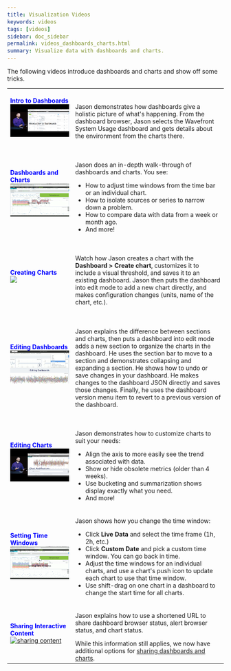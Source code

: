 ```yaml
---
title: Visualization Videos
keywords: videos
tags: [videos]
sidebar: doc_sidebar
permalink: videos_dashboards_charts.html
summary: Visualize data with dashboards and charts.
---
```

The following videos introduce dashboards and charts and show off some tricks.

<table style="width: 100%;">
<tbody>
<tr>
<td width="30%"><strong><font color="blue">Intro to Dashboards</font></strong><br><a href="https://vmwarelearningzone.vmware.com/oltpublish/site/openlearn.do?dispatch=previewLesson&id=5103bc38-dc7a-11e7-a6ac-0cc47a352510&inner=true&player2=true" target="_blank"><img src="/images/v_dashboards_intro.png" alt="introduction to dashboards"/></a></td>
<td width="70%"><br><p>Jason demonstrates how dashboards give a holistic picture of what's happening. From the dashboard browser, Jason selects the Wavefront System Usage dashboard and gets details about the environment from the charts there. </p> </td>
</tr>
<tr>
<td><strong><font color="blue">Dashboards and Charts</font></strong><br>
<a href="https://vmwarelearningzone.vmware.com/oltpublish/site/openlearn.do?dispatch=previewLesson&id=5a810256-dc7a-11e7-a6ac-0cc47a352510&inner=true&player2=true" target="_blank"><img src="/images/v_dashboards_charts.png" alt="interact dashboards charts"/></a></td>
<td><br>
<p>Jason does an in-depth walk-through of dashboards and charts. You see:
<ul><li>How to adjust time windows from the time bar or an individual chart. </li>
<li>How to isolate sources or series to narrow down a problem.</li> <li>How to compare data with data from a week or month ago.</li>
<li>And more!</li></ul> </p>
</td>
</tr>
<tr>
<td><strong><font color="blue">Creating Charts</font></strong><br>
<a href="https://vmwarelearningzone.vmware.com/oltpublish/site/openlearn.do?dispatch=previewLesson&id=5d02190e-dc7a-11e7-a6ac-0cc47a352510&inner=true&player2=true" target="_blank"><img src="/images/v_charts_creating.png"/></a></td>
<td><br>
<p>Watch how Jason creates a chart with the <strong>Dashboard > Create chart</strong>, customizes it to include a visual threshold, and saves it to an existing dashboard. Jason then puts the dashboard into edit mode to add a new chart directly, and makes configuration changes (units, name of the chart, etc.). </p>
</td>
</tr>
<tr>
<td><strong><font color="blue">Editing Dashboards</font></strong><br>
<a href="https://vmwarelearningzone.vmware.com/oltpublish/site/openlearn.do?dispatch=previewLesson&id=5e39c586-dc7a-11e7-a6ac-0cc47a352510&inner=true&player2=true" target="_blank"><img src="/images/v_dashboards_editing.png" alt="editing dashboards"/></a></td>
<td><br>
<p>Jason explains the difference between sections and charts, then puts a dashboard into edit mode adds a new section to organize the charts in the dashboard. He uses the section bar to move to a section and demonstrates collapsing and expanding a section. He shows how to undo or save changes in your dashboard. He makes changes to the dashboard JSON directly and saves those changes. Finally, he uses the dashboard version menu item to revert to a previous version of the dashboard. </p>
</td>
</tr>
<tr>
<td><strong><font color="blue">Editing Charts</font></strong><br>
<a href="https://vmwarelearningzone.vmware.com/oltpublish/site/openlearn.do?dispatch=previewLesson&id=5f759eb3-dc7a-11e7-a6ac-0cc47a352510&inner=true&player2=true" target="_blank"><img src="/images/v_charts_modifying.png" alt="sharing content"/></a></td>
<td><br>
<p>Jason demonstrates how to customize charts to suit your needs:
<ul><li> Align the axis to more easily see the trend associated with data.</li>
<li>Show or hide obsolete metrics (older than 4 weeks).</li>
<li>Use bucketing and summarization shows display exactly what you need.</li>
<li>And more!</li></ul></p>
</td>
</tr>
<tr>
<td><strong><font color="blue">Setting Time Windows</font></strong><br>
<a href="https://vmwarelearningzone.vmware.com/oltpublish/site/openlearn.do?dispatch=previewLesson&id=5925769f-dc7a-11e7-a6ac-0cc47a352510&inner=true&player2=true" target="_blank"><img src="/images/v_charts_time_window.png" alt="Setting Time Windows"/></a></td>
<td><br>
Jason shows how you change the time window:
<ul>
<li>Click <strong>Live Data</strong> and select the time frame (1h, 2h, etc.)</li>
<li>Click <strong>Custom Date</strong> and pick a custom time window. You can go back in time.</li>
<li>Adjust the time windows for an individual charts, and use a chart's push icon to update each chart to use that time window.</li>
<li>Use shift-drag on one chart in a dashboard to change the start time for all charts.</li>
</ul>
</td>
</tr>
<tr>
<td><strong><font color="blue">Sharing Interactive Content</font></strong><br>
<a href="https://vmwarelearningzone.vmware.com/oltpublish/site/openlearn.do?dispatch=previewLesson&id=5bbbd068-dc7a-11e7-a6ac-0cc47a352510&inner=true&player2=true" target="_blank"><img src="/images/v_share_content.png" alt="sharing content"/></a></td>
<td><br>
Jason explains how to use a shortened URL to share dashboard browser status, alert browser status, and chart status. </p>
While this information still applies, we now have additional options for <a href="ui_sharing.html"> sharing dashboards and charts</a>.
</td>
</tr>
</tbody>
</table>

